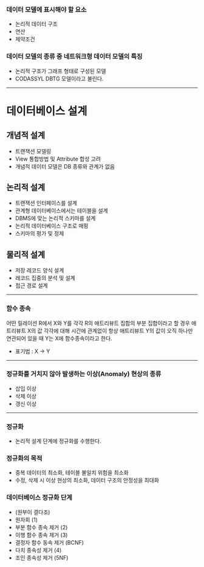 ### 데이터 모델에 표시해야 할 요소
* 논리적 데이터 구조
* 연산 
* 제약조건

### 데이터 모델의 종류 중 네트워크형 데이터 모델의 특징
* 논리적 구조가 그래프 형태로 구성된 모델
* CODASSYL DBTG 모델이라고 불린다.

---
# 데이터베이스 설계

## 개념적 설계 
* 트랜잭션 모델링
* View 통합방법 및 Attribute 합성 고려
* 개념적 데이터 모델은 DB 종류와 관계가 없음 

## 논리적 설계
* 트랜잭션 인터페이스를 설계
* 관계형 데이터베이스에서는 테이블을 설계
* DBMS에 맞는 논리적 스키마를 설계
* 논리적 데이터베이스 구조로 매핑
* 스키마의 평가 및 정제

## 물리적 설계
* 저장 레코드 양식 설계
* 레코드 집중의 분석 및 설계
* 접근 경로 설계

---

### 함수 종속
어떤 릴레이션 R에서 X와 Y를 각각 R의 애트리뷰트 집합의 부분 집합이라고 할 경우 
애트리뷰트 X의 값 각각에 대해 시간에 관계없이 항상 애트리뷰트 Y의 값이 
오직 하나만 연관되어 있을 때 Y는 X에 함수종속이라고 한다.
* 표기법 : X -> Y

---
### 정규화를 거치지 않아 발생하는 이상(Anomaly) 현상의 종류

* 삽입 이상
* 삭제 이상
* 갱신 이상

---
### 정규화
* 논리적 설계 단계에 정규화를 수행한다.

### 정규화의 목적
* 중복 데이터의 최소화, 테이블 불일치 위험을 최소화
* 수정, 삭제 시 이상 현상의 최소화, 데이터 구조의 안정성을 최대화

### 데이터베이스 정규화 단계
* (원부이 결다조)
* 원자회 (1)
* 부분 함수 종속 제거 (2)
* 이행 함수 종속 제거 (3)
* 결정자 함수 동속 제거 (BCNF)
* 다치 종속성 제거 (4)
* 조인 종속성 제거 (5NF)
